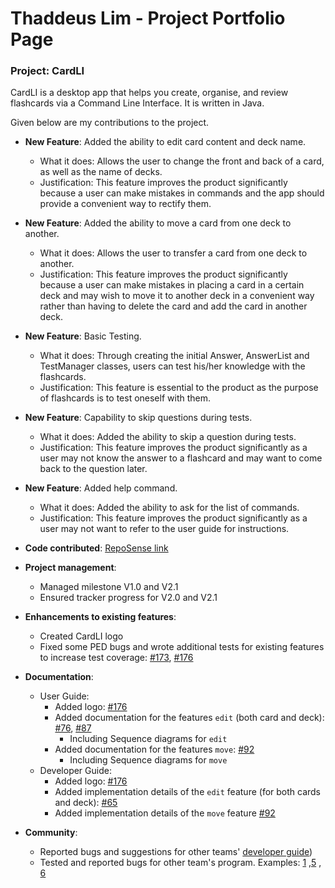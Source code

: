 # Thaddeus Lim - Project Portfolio Page


### Project: CardLI

CardLI is a desktop app that helps you create, organise, and review flashcards via a Command Line
Interface. It is written in Java.

Given below are my contributions to the project.

* **New Feature**: Added the ability to edit card content and deck name.
    * What it does: Allows the user to change the front and back of a card, as well as the name of decks.
    * Justification: This feature improves the product significantly because a user can make mistakes in commands 
  and the app should provide a convenient way to rectify them.
    
* **New Feature**: Added the ability to move a card from one deck to another.
  * What it does: Allows the user to transfer a card from one deck to another.
  * Justification: This feature improves the product significantly because a user can make mistakes in placing a card in
    a certain deck and may wish to move it to another deck in a convenient way rather than having to delete the card and
  add the card in another deck.

* **New Feature**: Basic Testing.
  * What it does: Through creating the initial Answer, AnswerList and TestManager classes, users can test his/her
  knowledge with the flashcards.
  * Justification: This feature is essential to the product as the purpose of flashcards is to test oneself with them.

* **New Feature**: Capability to skip questions during tests.
  * What it does: Added the ability to skip a question during tests.
  * Justification: This feature improves the product significantly as a user may not know the answer to a flashcard
  and may want to come back to the question later.

* **New Feature**: Added help command.
  * What it does: Added the ability to ask for the list of commands.
  * Justification: This feature improves the product significantly as a user may not want to refer to the user guide
  for instructions.

* **Code contributed**: [RepoSense link](https://nus-cs2113-ay2122s1.github.io/tp-dashboard/?search=&sort=groupTitle&sortWithin=title&timeframe=commit&mergegroup=&groupSelect=groupByRepos&breakdown=true&checkedFileTypes=docs~functional-code~test-code~other&since=2021-09-25&tabOpen=true&tabType=authorship&tabAuthor=ThaddeusLim99&tabRepo=AY2122S1-CS2113T-F12-1%2Ftp%5Bmaster%5D&authorshipIsMergeGroup=false&authorshipFileTypes=docs~functional-code~test-code&authorshipIsBinaryFileTypeChecked=false&zFR=false)

* **Project management**:
    * Managed milestone V1.0 and V2.1
    * Ensured tracker progress for V2.0 and V2.1

* **Enhancements to existing features**:
    * Created CardLI logo
    * Fixed some PED bugs and wrote additional tests for existing features to increase test coverage: [\#173](https://github.com/AY2122S1-CS2113T-F12-1/tp/pull/173), [\#176](https://github.com/AY2122S1-CS2113T-F12-1/tp/pull/176/commits/4a65edacd11031aa9171799af420bb412d415ddb)

* **Documentation**:
    * User Guide:
        * Added logo: [\#176](https://github.com/AY2122S1-CS2113T-F12-1/tp/pull/176/commits/4a65edacd11031aa9171799af420bb412d415ddb)
        * Added documentation for the features `edit` (both card and deck): [\#76](https://github.com/AY2122S1-CS2113T-F12-1/tp/pull/76/commits/3b7d831011e154f6b354cf6f130344fb7f947b60), [\#87](https://github.com/AY2122S1-CS2113T-F12-1/tp/pull/87/commits/be81fd470d6bb00ae978f801be4b194aa8dffeb7)
            * Including Sequence diagrams for `edit`
        * Added documentation for the features `move`: [\#92](https://github.com/AY2122S1-CS2113T-F12-1/tp/pull/92/commits/c22db9da9d6b8532e5f78b5759969e74bf468a86)
            * Including Sequence diagrams for `move`
    * Developer Guide:
        * Added logo: [\#176](https://github.com/AY2122S1-CS2113T-F12-1/tp/pull/176/commits/4a65edacd11031aa9171799af420bb412d415ddb)
        * Added implementation details of the `edit` feature (for both cards and deck): [\#65](https://github.com/AY2122S1-CS2113T-F12-1/tp/pull/65/commits/f996afecdada4c5118fba93f1a43893fed89c2ed)
        * Added implementation details of the `move` feature [\#92](https://github.com/AY2122S1-CS2113T-F12-1/tp/pull/92/commits/7580984d8ec14af1bca8d4f213ff4e6b30e79074)

* **Community**:
    * Reported bugs and suggestions for other teams' [developer guide](https://github.com/nus-cs2113-AY2122S1/tp/pull/33#pullrequestreview-792605786))
    * Tested and reported bugs for other team's program.
      Examples: [1](https://github.com/ThaddeusLim99/ped/issues/1) ,[5](https://github.com/ThaddeusLim99/ped/issues/5)
      , [6](https://github.com/ThaddeusLim99/ped/issues/6)